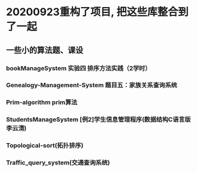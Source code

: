 # 20200923重构了项目, 把这些库整合到了一起
## 一些小的算法题、课设
### bookManageSystem 实验四 排序方法实践（2学时）
### Genealogy-Management-System 题目五：家族关系查询系统
### Prim-algorithm prim算法
### StudentsManageSystem [例2]学生信息管理程序(数据结构C语言版 李云清)
### Topological-sort(拓扑排序)
### Traffic_query_system(交通查询系统)